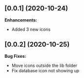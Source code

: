 ## [0.0.1] (2020-10-24)

**Enhancements:**

- Added 3 new icons

## [0.0.2] (2020-10-25)

**Bug Fixes:**

- Move icons outside the lib folder
- Fix database icon not showing up
